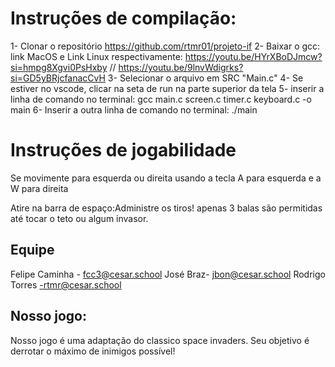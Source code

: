 # Instruções de compilação:
1- Clonar o repositório https://github.com/rtmr01/projeto-if
2- Baixar o gcc: link MacOS e Link Linux respectivamente: https://youtu.be/HYrXBoDJmcw?si=hmpg8Xgvi0PsHxby // https://youtu.be/9lnvWdigrks?si=GD5yBRjcfanacCvH 
3- Selecionar o arquivo em SRC "Main.c"
4- Se estiver no vscode, clicar na seta de run na parte superior da tela
5- inserir a linha de comando no terminal:  gcc main.c screen.c timer.c keyboard.c -o main
6- Inserir a outra linha de comando no terminal:  ./main
 
# Instruções de jogabilidade
Se movimente para esquerda ou direita usando a tecla A para esquerda e a W para direita

Atire na barra de espaço:Administre os tiros! apenas 3 balas são permitidas até tocar o teto ou algum invasor.

## Equipe 
Felipe Caminha - fcc3@cesar.school
José Braz- jbon@cesar.school
Rodrigo Torres -rtmr@cesar.school

## Nosso jogo:
Nosso jogo é uma adaptação do classico space invaders. Seu objetivo é derrotar o máximo de inimigos possível! 
